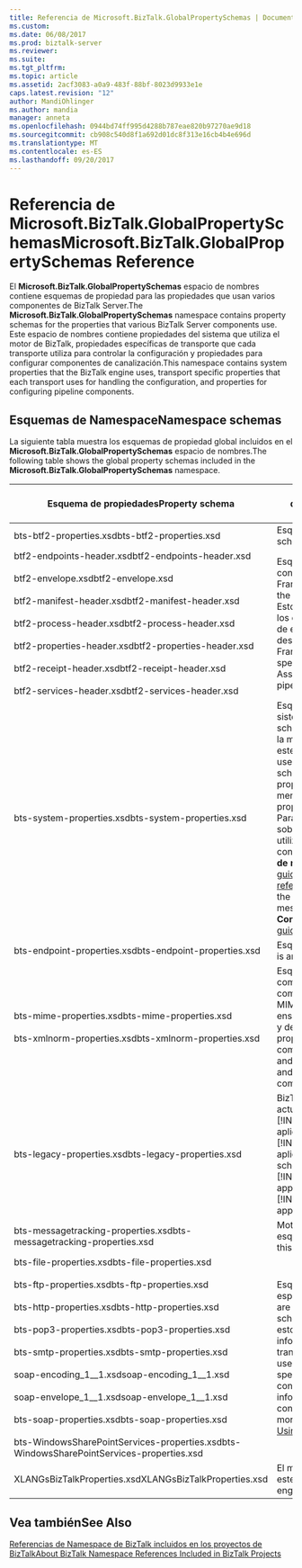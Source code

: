 ```yaml
---
title: Referencia de Microsoft.BizTalk.GlobalPropertySchemas | Documentos de Microsoft
ms.custom: 
ms.date: 06/08/2017
ms.prod: biztalk-server
ms.reviewer: 
ms.suite: 
ms.tgt_pltfrm: 
ms.topic: article
ms.assetid: 2acf3083-a0a9-483f-88bf-8023d9933e1e
caps.latest.revision: "12"
author: MandiOhlinger
ms.author: mandia
manager: anneta
ms.openlocfilehash: 0944bd74ff995d4288b787eae820b97270ae9d18
ms.sourcegitcommit: cb908c540d8f1a692d01dc8f313e16cb4b4e696d
ms.translationtype: MT
ms.contentlocale: es-ES
ms.lasthandoff: 09/20/2017
---
```

# <a name="microsoftbiztalkglobalpropertyschemas-reference"></a><span data-ttu-id="72441-102">Referencia de Microsoft.BizTalk.GlobalPropertySchemas</span><span class="sxs-lookup"><span data-stu-id="72441-102">Microsoft.BizTalk.GlobalPropertySchemas Reference</span></span>
<span data-ttu-id="72441-103">El **Microsoft.BizTalk.GlobalPropertySchemas** espacio de nombres contiene esquemas de propiedad para las propiedades que usan varios componentes de BizTalk Server.</span><span class="sxs-lookup"><span data-stu-id="72441-103">The **Microsoft.BizTalk.GlobalPropertySchemas** namespace contains property schemas for the properties that various BizTalk Server components use.</span></span> <span data-ttu-id="72441-104">Este espacio de nombres contiene propiedades del sistema que utiliza el motor de BizTalk, propiedades específicas de transporte que cada transporte utiliza para controlar la configuración y propiedades para configurar componentes de canalización.</span><span class="sxs-lookup"><span data-stu-id="72441-104">This namespace contains system properties that the BizTalk engine uses, transport specific properties that each transport uses for handling the configuration, and properties for configuring pipeline components.</span></span>  

## <a name="namespace-schemas"></a><span data-ttu-id="72441-105">Esquemas de Namespace</span><span class="sxs-lookup"><span data-stu-id="72441-105">Namespace schemas</span></span>  

 <span data-ttu-id="72441-106">La siguiente tabla muestra los esquemas de propiedad global incluidos en el **Microsoft.BizTalk.GlobalPropertySchemas** espacio de nombres.</span><span class="sxs-lookup"><span data-stu-id="72441-106">The following table shows the global property schemas included in the **Microsoft.BizTalk.GlobalPropertySchemas** namespace.</span></span>  
  
|<span data-ttu-id="72441-107">Esquema de propiedades</span><span class="sxs-lookup"><span data-stu-id="72441-107">Property schema</span></span>|<span data-ttu-id="72441-108">Área de características y descripción</span><span class="sxs-lookup"><span data-stu-id="72441-108">Feature area and description</span></span>|  
|---------------------|----------------------------------|  
|<span data-ttu-id="72441-109">bts-btf2-properties.xsd</span><span class="sxs-lookup"><span data-stu-id="72441-109">bts-btf2-properties.xsd</span></span>|<span data-ttu-id="72441-110">Esquema de propiedad.</span><span class="sxs-lookup"><span data-stu-id="72441-110">Property schema.</span></span>|  
|<span data-ttu-id="72441-111">btf2-endpoints-header.xsd</span><span class="sxs-lookup"><span data-stu-id="72441-111">btf2-endpoints-header.xsd</span></span><br /><br /> <span data-ttu-id="72441-112">btf2-envelope.xsd</span><span class="sxs-lookup"><span data-stu-id="72441-112">btf2-envelope.xsd</span></span><br /><br /> <span data-ttu-id="72441-113">btf2-manifest-header.xsd</span><span class="sxs-lookup"><span data-stu-id="72441-113">btf2-manifest-header.xsd</span></span><br /><br /> <span data-ttu-id="72441-114">btf2-process-header.xsd</span><span class="sxs-lookup"><span data-stu-id="72441-114">btf2-process-header.xsd</span></span><br /><br /> <span data-ttu-id="72441-115">btf2-properties-header.xsd</span><span class="sxs-lookup"><span data-stu-id="72441-115">btf2-properties-header.xsd</span></span><br /><br /> <span data-ttu-id="72441-116">btf2-receipt-header.xsd</span><span class="sxs-lookup"><span data-stu-id="72441-116">btf2-receipt-header.xsd</span></span><br /><br /> <span data-ttu-id="72441-117">btf2-services-header.xsd</span><span class="sxs-lookup"><span data-stu-id="72441-117">btf2-services-header.xsd</span></span>|<span data-ttu-id="72441-118">Esquemas que definen las construcciones de BizTalk Framework.</span><span class="sxs-lookup"><span data-stu-id="72441-118">Schemas that define the BizTalk Framework constructs.</span></span> <span data-ttu-id="72441-119">Estos esquemas son específicos de los componentes de canalización de ensamblador y de desensamblador de BizTalk Framework.</span><span class="sxs-lookup"><span data-stu-id="72441-119">These schemas are specific to BizTalk Framework Assembler and Disassembler pipeline components.</span></span>|  
|<span data-ttu-id="72441-120">bts-system-properties.xsd</span><span class="sxs-lookup"><span data-stu-id="72441-120">bts-system-properties.xsd</span></span>|<span data-ttu-id="72441-121">Esquema de propiedad del sistema.</span><span class="sxs-lookup"><span data-stu-id="72441-121">This is a system property schema.</span></span> <span data-ttu-id="72441-122">El motor de BizTalk utiliza la mayoría de las propiedades de este esquema.</span><span class="sxs-lookup"><span data-stu-id="72441-122">The BizTalk engine uses most properties in this schema.</span></span> <span data-ttu-id="72441-123">Puede utilizar algunas propiedades para enrutamiento de mensajes.</span><span class="sxs-lookup"><span data-stu-id="72441-123">You can use some properties for message routing.</span></span> <span data-ttu-id="72441-124">Para obtener más información sobre las propiedades que puede utilizar para enrutar los mensajes, consulte **propiedades de contexto de mensaje** [!INCLUDE[ui-guidance-developers-reference](../includes/ui-guidance-developers-reference.md)].</span><span class="sxs-lookup"><span data-stu-id="72441-124">For more information on the properties that you can use for message routing, see **Message Context Properties** [!INCLUDE[ui-guidance-developers-reference](../includes/ui-guidance-developers-reference.md)].</span></span>|  
|<span data-ttu-id="72441-125">bts-endpoint-properties.xsd</span><span class="sxs-lookup"><span data-stu-id="72441-125">bts-endpoint-properties.xsd</span></span>|<span data-ttu-id="72441-126">Esquema de propiedad interno.</span><span class="sxs-lookup"><span data-stu-id="72441-126">This is an internal property schema.</span></span>|  
|<span data-ttu-id="72441-127">bts-mime-properties.xsd</span><span class="sxs-lookup"><span data-stu-id="72441-127">bts-mime-properties.xsd</span></span><br /><br /> <span data-ttu-id="72441-128">bts-xmlnorm-properties.xsd</span><span class="sxs-lookup"><span data-stu-id="72441-128">bts-xmlnorm-properties.xsd</span></span>|<span data-ttu-id="72441-129">Esquemas de propiedad para componentes de canalización: componentes de canalización de MIME, XML, archivos planos y ensamblador de BizTalk Framework y desensamblador.</span><span class="sxs-lookup"><span data-stu-id="72441-129">These are property schemas for pipeline components: MIME, XML, Flat File, and BizTalk Framework Assembler and Disassembler pipeline components.</span></span>|  
|<span data-ttu-id="72441-130">bts-legacy-properties.xsd</span><span class="sxs-lookup"><span data-stu-id="72441-130">bts-legacy-properties.xsd</span></span>|<span data-ttu-id="72441-131">BizTalk utiliza este esquema para actualizar [!INCLUDE[btsBizTalkServer2002](../includes/btsbiztalkserver2002-md.md)] aplicaciones [!INCLUDE[btsBizTalkServer2006r3](../includes/btsbiztalkserver2006r3-md.md)] aplicaciones.</span><span class="sxs-lookup"><span data-stu-id="72441-131">BizTalk uses this schema for upgrading [!INCLUDE[btsBizTalkServer2002](../includes/btsbiztalkserver2002-md.md)] applications to [!INCLUDE[btsBizTalkServer2006r3](../includes/btsbiztalkserver2006r3-md.md)] applications.</span></span>|  
|<span data-ttu-id="72441-132">bts-messagetracking-properties.xsd</span><span class="sxs-lookup"><span data-stu-id="72441-132">bts-messagetracking-properties.xsd</span></span>|<span data-ttu-id="72441-133">Motor de seguimiento utiliza este esquema.</span><span class="sxs-lookup"><span data-stu-id="72441-133">The tracking engine uses this schema.</span></span>|  
|<span data-ttu-id="72441-134">bts-file-properties.xsd</span><span class="sxs-lookup"><span data-stu-id="72441-134">bts-file-properties.xsd</span></span><br /><br /> <span data-ttu-id="72441-135">bts-ftp-properties.xsd</span><span class="sxs-lookup"><span data-stu-id="72441-135">bts-ftp-properties.xsd</span></span><br /><br /> <span data-ttu-id="72441-136">bts-http-properties.xsd</span><span class="sxs-lookup"><span data-stu-id="72441-136">bts-http-properties.xsd</span></span><br /><br /> <span data-ttu-id="72441-137">bts-pop3-properties.xsd</span><span class="sxs-lookup"><span data-stu-id="72441-137">bts-pop3-properties.xsd</span></span><br /><br /> <span data-ttu-id="72441-138">bts-smtp-properties.xsd</span><span class="sxs-lookup"><span data-stu-id="72441-138">bts-smtp-properties.xsd</span></span><br /><br /> <span data-ttu-id="72441-139">soap-encoding_1__1.xsd</span><span class="sxs-lookup"><span data-stu-id="72441-139">soap-encoding_1__1.xsd</span></span><br /><br /> <span data-ttu-id="72441-140">soap-envelope_1__1.xsd</span><span class="sxs-lookup"><span data-stu-id="72441-140">soap-envelope_1__1.xsd</span></span><br /><br /> <span data-ttu-id="72441-141">bts-soap-properties.xsd</span><span class="sxs-lookup"><span data-stu-id="72441-141">bts-soap-properties.xsd</span></span><br /><br /> <span data-ttu-id="72441-142">bts-WindowsSharePointServices-properties.xsd</span><span class="sxs-lookup"><span data-stu-id="72441-142">bts-WindowsSharePointServices-properties.xsd</span></span>|<span data-ttu-id="72441-143">Esquemas de propiedad específicos de transporte.</span><span class="sxs-lookup"><span data-stu-id="72441-143">These are transport-specific property schemas.</span></span> <span data-ttu-id="72441-144">Los transportes utilizan estos esquemas para trasladar información y configuraciones de transporte específicas.</span><span class="sxs-lookup"><span data-stu-id="72441-144">Transports use these schemas to carry specific transport information and configurations.</span></span> <span data-ttu-id="72441-145">Para obtener más información sobre los transportes, consulte [usando adaptadores](../core/using-adapters.md).</span><span class="sxs-lookup"><span data-stu-id="72441-145">For more information on transports, see [Using Adapters](../core/using-adapters.md).</span></span>|  
|<span data-ttu-id="72441-146">XLANGsBizTalkProperties.xsd</span><span class="sxs-lookup"><span data-stu-id="72441-146">XLANGsBizTalkProperties.xsd</span></span>|<span data-ttu-id="72441-147">El motor de orquestaciones utiliza este esquema.</span><span class="sxs-lookup"><span data-stu-id="72441-147">The orchestration engine uses this schema.</span></span>|  
  
## <a name="see-also"></a><span data-ttu-id="72441-148">Vea también</span><span class="sxs-lookup"><span data-stu-id="72441-148">See Also</span></span>  
 [<span data-ttu-id="72441-149">Referencias de Namespace de BizTalk incluidos en los proyectos de BizTalk</span><span class="sxs-lookup"><span data-stu-id="72441-149">About BizTalk Namespace References Included in BizTalk Projects</span></span>](../core/about-biztalk-namespace-references-included-in-biztalk-projects.md)